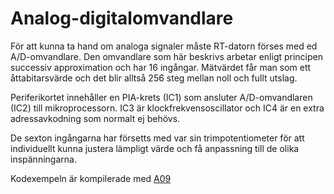 # Analog-digitalomvandlare
För att kunna ta hand om analoga signaler måste RT-datorn förses med ed A/D-omvandlare. Den omvandlare som här beskrivs arbetar enligt principen successiv approximation och har 16 ingångar. Mätvärdet får man som ett åttabitarsvärde och det blir alltså 256 steg mellan noll och fullt utslag.

Periferikortet innehåller en PIA-krets (IC1) som ansluter A/D-omvandlaren (IC2) till mikroprocessorn. IC3 är klockfrekvensoscillator och IC4 är en extra adressavkodning som normalt ej behövs.

De sexton ingångarna har försetts med  var sin trimpotentiometer för att individuellt kunna justera lämpligt värde och få anpassning till de olika inspänningarna.

Kodexempeln är kompilerade med [A09](https://github.com/Arakula/A09) 